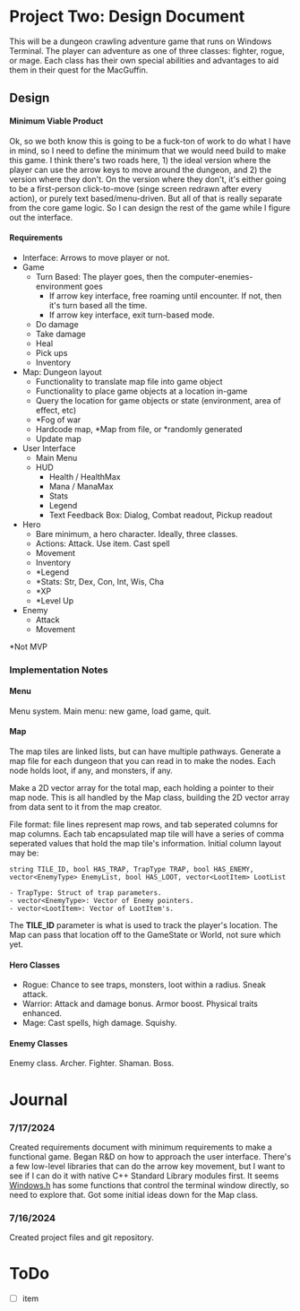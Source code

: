 # Project Two: Design Document
This will be a dungeon crawling adventure game that runs on Windows Terminal. The player can adventure as one of three classes: fighter, rogue, or mage. Each class has their own special abilities and advantages to aid them in their quest for the MacGuffin. 

## Design
#### Minimum Viable Product
Ok, so we both know this is going to be a fuck-ton of work to do what I have in mind, so I need to define the minimum that we would need build to make this game. I think there's two roads here, 1) the ideal version where the player can use the arrow keys to move around the dungeon, and 2) the version where they don't. On the version where they don't, it's either going to be a first-person click-to-move (singe screen redrawn after every action), or purely text based/menu-driven. But all of that is really separate from the core game logic. So I can design the rest of the game while I figure out the interface.

#### Requirements
- Interface: Arrows to move player or not.
- Game
    - Turn Based: The player goes, then the computer-enemies-environment goes
      - If arrow key interface, free roaming until encounter. If not, then it's turn based all the time.
      - If arrow key interface, exit turn-based mode.
    - Do damage
    - Take damage
    - Heal
    - Pick ups
    - Inventory
- Map: Dungeon layout
    - Functionality to translate map file into game object
    - Functionality to place game objects at a location in-game
    - Query the location for game objects or state (environment, area of effect, etc)
    - *Fog of war
    - Hardcode map, *Map from file, or *randomly generated
    - Update map
- User Interface
  - Main Menu
  - HUD
    - Health / HealthMax
    - Mana / ManaMax
    - Stats
    - Legend
    - Text Feedback Box: Dialog, Combat readout, Pickup readout
- Hero
    - Bare minimum, a hero character. Ideally, three classes.
    - Actions: Attack. Use item. Cast spell
    - Movement
    - Inventory
    - *Legend
    - *Stats: Str, Dex, Con, Int, Wis, Cha
    - *XP
    - *Level Up
- Enemy
    - Attack
    - Movement
  
*Not MVP

### Implementation Notes
#### Menu
Menu system. Main menu: new game, load game, quit.

#### Map
The map tiles are linked lists, but can have multiple pathways. Generate a map file for each dungeon that you can read in to make the nodes. Each node holds loot, if any, and monsters, if any.

Make a 2D vector array for the total map, each holding a pointer to their map node. This is all handled by the Map class, building the 2D vector array from data sent to it from the map creator.

File format: file lines represent map rows, and tab seperated columns for map columns. Each tab encapsulated map tile will have a series of comma seperated values that hold the map tile's information. Initial column layout may be:
```angular2html
string TILE_ID, bool HAS_TRAP, TrapType TRAP, bool HAS_ENEMY, vector<EnemyType> EnemyList, bool HAS_LOOT, vector<LootItem> LootList

- TrapType: Struct of trap parameters.
- vector<EnemyType>: Vector of Enemy pointers.
- vector<LootItem>: Vector of LootItem's.
```

The **TILE_ID** parameter is what is used to track the player's location. The Map can pass that location off to the GameState or World, not sure which yet.


#### Hero Classes
- Rogue: Chance to see traps, monsters, loot within a radius. Sneak attack.
- Warrior: Attack and damage bonus. Armor boost. Physical traits enhanced.
- Mage: Cast spells, high damage. Squishy. 

#### Enemy Classes
Enemy class. Archer. Fighter. Shaman. Boss.

# Journal
### 7/17/2024
Created requirements document with minimum requirements to make a functional game. Began R&D on how to approach the user interface. There's a few low-level libraries that can do the arrow key movement, but I want to see if I can do it with native C++ Standard Library modules first. It seems [Windows.h](https://learn.microsoft.com/en-us/windows/console/console-functions) has some functions that control the terminal window directly, so need to explore that. Got some initial ideas down for the Map class.

### 7/16/2024
Created project files and git repository.

# ToDo
 -[ ] item
